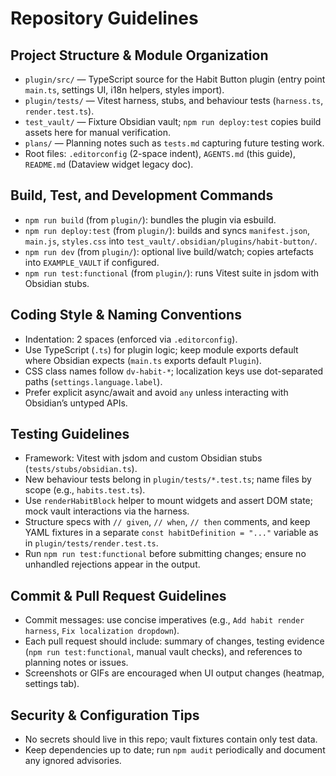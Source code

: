# Repository Guidelines

## Project Structure & Module Organization
- `plugin/src/` — TypeScript source for the Habit Button plugin (entry point `main.ts`, settings UI, i18n helpers, styles import).
- `plugin/tests/` — Vitest harness, stubs, and behaviour tests (`harness.ts`, `render.test.ts`).
- `test_vault/` — Fixture Obsidian vault; `npm run deploy:test` copies build assets here for manual verification.
- `plans/` — Planning notes such as `tests.md` capturing future testing work.
- Root files: `.editorconfig` (2-space indent), `AGENTS.md` (this guide), `README.md` (Dataview widget legacy doc).

## Build, Test, and Development Commands
- `npm run build` (from `plugin/`): bundles the plugin via esbuild.
- `npm run deploy:test` (from `plugin/`): builds and syncs `manifest.json`, `main.js`, `styles.css` into `test_vault/.obsidian/plugins/habit-button/`.
- `npm run dev` (from `plugin/`): optional live build/watch; copies artefacts into `EXAMPLE_VAULT` if configured.
- `npm run test:functional` (from `plugin/`): runs Vitest suite in jsdom with Obsidian stubs.

## Coding Style & Naming Conventions
- Indentation: 2 spaces (enforced via `.editorconfig`).
- Use TypeScript (`.ts`) for plugin logic; keep module exports default where Obsidian expects (`main.ts` exports default `Plugin`).
- CSS class names follow `dv-habit-*`; localization keys use dot-separated paths (`settings.language.label`).
- Prefer explicit async/await and avoid `any` unless interacting with Obsidian’s untyped APIs.

## Testing Guidelines
- Framework: Vitest with jsdom and custom Obsidian stubs (`tests/stubs/obsidian.ts`).
- New behaviour tests belong in `plugin/tests/*.test.ts`; name files by scope (e.g., `habits.test.ts`).
- Use `renderHabitBlock` helper to mount widgets and assert DOM state; mock vault interactions via the harness.
- Structure specs with `// given`, `// when`, `// then` comments, and keep YAML fixtures in a separate `const habitDefinition = "..."` variable as in `plugin/tests/render.test.ts`.
- Run `npm run test:functional` before submitting changes; ensure no unhandled rejections appear in the output.

## Commit & Pull Request Guidelines
- Commit messages: use concise imperatives (e.g., `Add habit render harness`, `Fix localization dropdown`).
- Each pull request should include: summary of changes, testing evidence (`npm run test:functional`, manual vault checks), and references to planning notes or issues.
- Screenshots or GIFs are encouraged when UI output changes (heatmap, settings tab).

## Security & Configuration Tips
- No secrets should live in this repo; vault fixtures contain only test data.
- Keep dependencies up to date; run `npm audit` periodically and document any ignored advisories.
